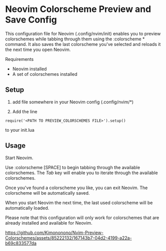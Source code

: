 # Neovim Colorscheme Preview and Save Config

This configuration file for Neovim (.config/nvim/init) enables you to preview colorschemes while tabbing through them using the :colorscheme * command. It also saves the last colorscheme you've selected and reloads it the next time you open Neovim.

Requirements

* Neovim installed
* A set of colorschemes installed

## Setup
  
  1. add file somewhere in your Neovim config (.config/nvim/*)
  
  2. Add the line
  
    require('<PATH TO PREVIEW_COLORSCHEMES FILE>').setup()
   to your init.lua

## Usage

  Start Neovim.
  
  Use :colorscheme [SPACE] to begin tabbing through the available colorschemes. The *Tab* key will enable you to iterate through the available colorschemes.
  
  Once you've found a colorscheme you like, you can exit Neovim. The colorscheme will be automatically saved.
  
  When you start Neovim the next time, the last used colorscheme will be automatically loaded.

Please note that this configuration will only work for colorschemes that are already installed and available for Neovim.


https://github.com/Kimononono/Nvim-Preview-Colorschemes/assets/85222132/167143b7-04d2-4199-a22a-b69c833577da


